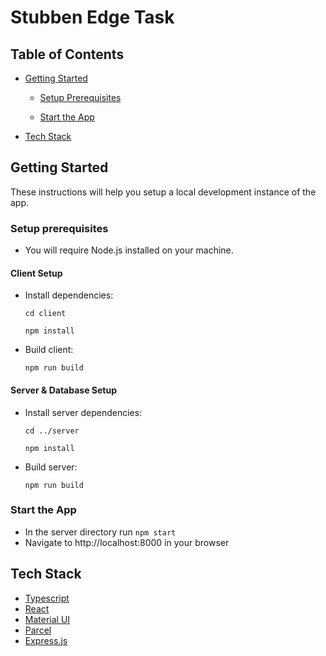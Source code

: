 # Stubben Edge Task

## Table of Contents

- [Getting Started](#Getting-Started)

  - [Setup Prerequisites](#Setup-Prerequisites)

  - [Start the App](#Start-the-App)

- [Tech Stack](#Tech-Stack)

## Getting Started

These instructions will help you setup a local development instance of the app.

### Setup prerequisites

- You will require Node.js installed on your machine.

#### Client Setup

- Install dependencies:

  `cd client`

  `npm install`

- Build client:

  `npm run build`

#### Server & Database Setup

- Install server dependencies:

  `cd ../server`

  `npm install`

- Build server:

  `npm run build`

### Start the App

- In the server directory run `npm start`
- Navigate to http://localhost:8000 in your browser

## Tech Stack

- [Typescript](https://www.typescriptlang.org/)
- [React](https://reactjs.org/)
- [Material UI](https://mui.com/)
- [Parcel](https://parceljs.org/)
- [Express.js](https://expressjs.com/)
